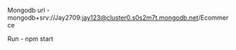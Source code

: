 Mongodb url - mongodb+srv://Jay2709:jay123@cluster0.s0s2m7t.mongodb.net/Ecommerce


Run - npm start
